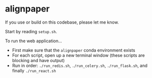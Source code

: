 # alignpaper

If you use or build on this codebase, please let me know.

Start by reading `setup.sh`.

To run the web application...
- First make sure that the `alignpaper` conda environment exists
- For each script, open up a new terminal window (these scripts are blocking and have output)
- Run in order: `./run_redis.sh`, `./run_celery.sh`, `./run_flask.sh`, and finally `./run_react.sh`

